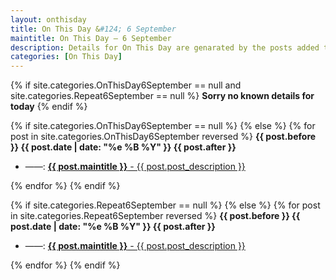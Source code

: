 ```yaml
---
layout: onthisday
title: On This Day &#124; 6 September
maintitle: On This Day — 6 September
description: Details for On This Day are genarated by the posts added to the website so the content is subject to changes/updates over time.
categories: [On This Day]
---
```


{% if site.categories.OnThisDay6September == null and site.categories.Repeat6September == null %}
<strong>Sorry no known details for today</strong>
{% endif %}

{% if site.categories.OnThisDay6September == null %}
{% else %}
{% for post in site.categories.OnThisDay6September reversed %}
<strong>{{ post.before }} {{ post.date | date: "%e %B %Y" }} {{ post.after }}</strong>
<ul>
<li> ——: <a href="{{ post.url }}"><strong>{{ post.maintitle }}</strong> - {{ post.post_description }}</a></li>
</ul>
{% endfor %}
{% endif %}

{% if site.categories.Repeat6September == null %}
{% else %}
{% for post in site.categories.Repeat6September reversed %}
<strong>{{ post.before }} {{ post.date | date: "%e %B %Y" }} {{ post.after }}</strong>
<ul>
<li> ——: <a href="{{ post.url }}"><strong>{{ post.maintitle }}</strong> - {{ post.post_description }}</a></li>
</ul>
{% endfor %}
{% endif %}
